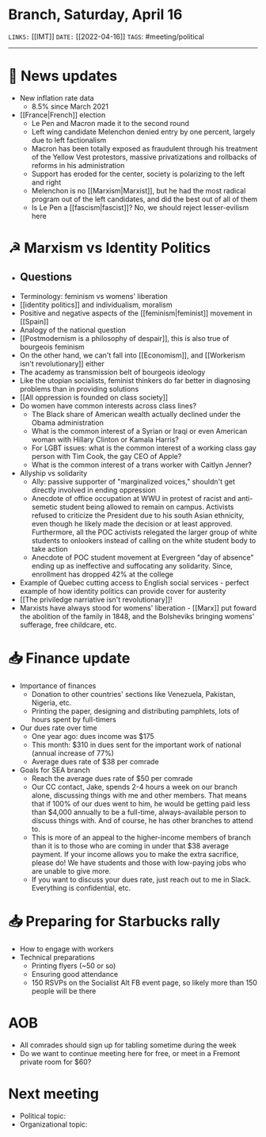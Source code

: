 # Branch, Saturday, April 16
`LINKS:` [[IMT]]
`DATE:` [[2022-04-16]]
`TAGS`: #meeting/political 

---
# 📰 News updates
- New inflation rate data
	- 8.5% since March 2021
- [[France|French]] election
	- Le Pen and Macron made it to the second round
	- Left wing candidate Melenchon denied entry by one percent, largely due to left factionalism
	- Macron has been totally exposed as fraudulent through his treatment of the Yellow Vest protestors, massive privatizations and rollbacks of reforms in his administration 
	- Support has eroded for the center, society is polarizing to the left and right
	- Melenchon is no [[Marxism|Marxist]], but he had the most radical program out of the left candidates, and did the best out of all of them
	- Is Le Pen a [[fascism|fascist]]? No, we should reject lesser-evilism here

# ☭ Marxism vs Identity Politics
- Questions
	- 
- Terminology: feminism vs womens' liberation
- [[identity politics]] and individualism, moralism
- Positive and negative aspects of the [[feminism|feminist]] movement in [[Spain]]
- Analogy of the national question
- [[Postmodernism is a philosophy of despair]], this is also true of bourgeois feminism
- On the other hand, we can't fall into [[Economism]], and [[Workerism isn't revolutionary]] either
- The academy as transmission belt of bourgeois ideology
- Like the utopian socialists, feminist thinkers do far better in diagnosing problems than in providing solutions
- [[All oppression is founded on class society]]
- Do women have common interests across class lines?
	- The Black share of American wealth actually declined under the Obama administration
	- What is the common interest of a Syrian or Iraqi or even American woman with Hillary Clinton or Kamala Harris?
	- For LGBT issues: what is the common interest of a working class gay person with Tim Cook, the gay CEO of Apple?
	- What is the common interest of a trans worker with Caitlyn Jenner?
- Allyship vs solidarity
	- Ally: passive supporter of "marginalized voices," shouldn't get directly involved in ending oppression
	- Anecdote of office occupation at WWU in protest of racist and anti-semetic student being allowed to remain on campus. Activists refused to criticize the President due to his south Asian ethnicity, even though he likely made the decision or at least approved. Furthermore, all the POC activists relegated the larger group of white students to onlookers instead of calling on the white student body to take action
	- Anecdote of POC student movement at Evergreen "day of absence" ending up as ineffective and suffocating any solidarity. Since, enrollment has dropped 42% at the college
- Example of Quebec cutting access to English social services - perfect example of how identity politics can provide cover for austerity 
- [[The priviledge narriative isn't revolutionary]]! 
- Marxists have always stood for womens' liberation - [[Marx]] put foward the abolition of the family in 1848, and the Bolsheviks bringing womens' sufferage, free childcare, etc.

# 📥 Finance update
- Importance of finances
	- Donation to other countries' sections like Venezuela, Pakistan, Nigeria, etc.
	- Printing the paper, designing and distributing pamphlets, lots of hours spent by full-timers
- Our dues rate over time
	- One year ago: dues income was $175
	- This month: $310 in dues sent for the important work of national (annual increase of 77%)
	- Average dues rate of $38 per comrade
- Goals for SEA branch
	- Reach the average dues rate of $50 per comrade
	- Our CC contact, Jake, spends 2-4 hours a week on our branch alone, discussing things with me and other members. That means that if 100% of our dues went to him, he would be getting paid less than $4,000 annually to be a full-time, always-available person to discuss things with. And of course, he has other branches to attend to. 
	- This is more of an appeal to the higher-income members of branch than it is to those who are coming in under that $38 average payment. If your income allows you to make the extra sacrifice, please do! We have students and those with low-paying jobs who are unable to give more. 
	- If you want to discuss your dues rate, just reach out to me in Slack. Everything is confidential, etc.

# 📥 Preparing for Starbucks rally
- How to engage with workers
- Technical preparations
	- Printing flyers (~50 or so)
	- Ensuring good attendance
	- 150 RSVPs on the Socialist Alt FB event page, so likely more than 150 people will be there

# AOB
- All comrades should sign up for tabling sometime during the week
- Do we want to continue meeting here for free, or meet in a Fremont private room for $60?

# Next meeting 
- Political topic:
- Organizational topic: